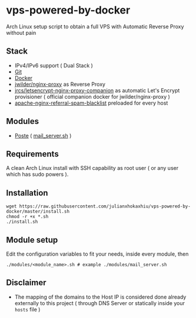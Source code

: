 # vps-powered-by-docker
Arch Linux setup script to obtain a full VPS with Automatic Reverse Proxy without pain

## Stack
- IPv4/IPv6 support ( Dual Stack )
- [Git](https://git-scm.com/)
- [Docker](https://www.docker.com/)
- [jwilder/nginx-proxy](https://github.com/jwilder/nginx-proxy) as Reverse Proxy
- [jrcs/letsencrypt-nginx-proxy-companion](https://hub.docker.com/r/jrcs/letsencrypt-nginx-proxy-companion/) as automatic Let's Encrypt provisioner ( official companion docker for jwilder/nginx-proxy )
- [apache-nginx-referral-spam-blacklist](https://github.com/Stevie-Ray/apache-nginx-referral-spam-blacklist) preloaded for every host

## Modules
- [Poste](https://poste.io) ( [mail_server.sh](modules/mail_server.sh) )

## Requirements
A clean Arch Linux install with SSH capability as root user ( or any user which has sudo powers ).

## Installation
```
wget https://raw.githubusercontent.com/julianxhokaxhiu/vps-powered-by-docker/master/install.sh
chmod -r +x *.sh
./install.sh
```

## Module setup
Edit the configuration variables to fit your needs, inside every module, then
```
./modules/<module_name>.sh # example ./modules/mail_server.sh
```

## Disclaimer
- The mapping of the domains to the Host IP is considered done already externally to this project ( through DNS Server or statically inside your `hosts` file )
